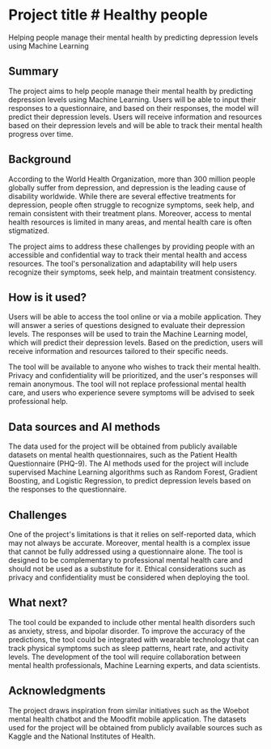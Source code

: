 
# Project title # Healthy people

Helping people manage their mental health by predicting depression levels using Machine Learning

## Summary

The project aims to help people manage their mental health by predicting depression levels using Machine Learning. Users will be able to input their responses to a questionnaire, and based on their responses, the model will predict their depression levels. Users will receive information and resources based on their depression levels and will be able to track their mental health progress over time.


## Background

According to the World Health Organization, more than 300 million people globally suffer from depression, and depression is the leading cause of disability worldwide. While there are several effective treatments for depression, people often struggle to recognize symptoms, seek help, and remain consistent with their treatment plans. Moreover, access to mental health resources is limited in many areas, and mental health care is often stigmatized.

The project aims to address these challenges by providing people with an accessible and confidential way to track their mental health and access resources. The tool's personalization and adaptability will help users recognize their symptoms, seek help, and maintain treatment consistency.


## How is it used?

Users will be able to access the tool online or via a mobile application. They will answer a series of questions designed to evaluate their depression levels. The responses will be used to train the Machine Learning model, which will predict their depression levels. Based on the prediction, users will receive information and resources tailored to their specific needs.

The tool will be available to anyone who wishes to track their mental health. Privacy and confidentiality will be prioritized, and the user's responses will remain anonymous. The tool will not replace professional mental health care, and users who experience severe symptoms will be advised to seek professional help.

## Data sources and AI methods
The data used for the project will be obtained from publicly available datasets on mental health questionnaires, such as the Patient Health Questionnaire (PHQ-9). The AI methods used for the project will include supervised Machine Learning algorithms such as Random Forest, Gradient Boosting, and Logistic Regression, to predict depression levels based on the responses to the questionnaire.

## Challenges

One of the project's limitations is that it relies on self-reported data, which may not always be accurate. Moreover, mental health is a complex issue that cannot be fully addressed using a questionnaire alone. The tool is designed to be complementary to professional mental health care and should not be used as a substitute for it. Ethical considerations such as privacy and confidentiality must be considered when deploying the tool.

## What next?

The tool could be expanded to include other mental health disorders such as anxiety, stress, and bipolar disorder. To improve the accuracy of the predictions, the tool could be integrated with wearable technology that can track physical symptoms such as sleep patterns, heart rate, and activity levels. The development of the tool will require collaboration between mental health professionals, Machine Learning experts, and data scientists.


## Acknowledgments
The project draws inspiration from similar initiatives such as the Woebot mental health chatbot and the Moodfit mobile application. The datasets used for the project will be obtained from publicly available sources such as Kaggle and the National Institutes of Health.
